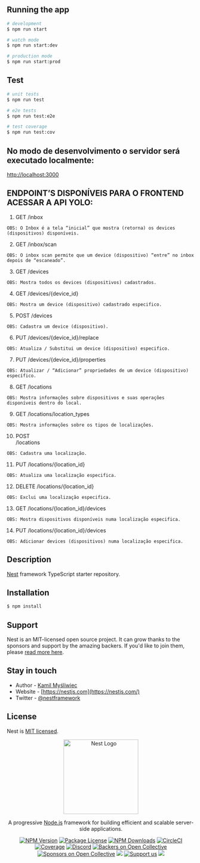 ## Running the app

```bash
# development
$ npm run start

# watch mode
$ npm run start:dev

# production mode
$ npm run start:prod
```

## Test

```bash
# unit tests
$ npm run test

# e2e tests
$ npm run test:e2e

# test coverage
$ npm run test:cov
```

## No modo de desenvolvimento o servidor será executado localmente:

[http://localhost:3000](http://localhost:3000)


## ENDPOINT’S DISPONÍVEIS PARA O FRONTEND ACESSAR A API YOLO:

1.	GET 
/inbox

`OBS: O Inbox é a tela “inicial” que mostra (retorna) os devices (dispositivos) disponíveis.`

2.	GET
/inbox/scan

`OBS: O inbox scan permite que um device (dispositivo) “entre” no inbox depois de “escaneado”.`
 
3.	GET
/devices

`OBS: Mostra todos os devices (dispositivos) cadastrados.`

4.	GET
/devices/{device_id}

`OBS: Mostra um device (dispositivo) cadastrado especifico.`
	
5.	POST
/devices

`OBS: Cadastra um device (dispositivo).`

6.	PUT
/devices/{device_id}/replace

`OBS: Atualiza / Substitui um device (dispositivo) especifico.`

7.	PUT
/devices/{device_id}/properties

`OBS: Atualizar / “Adicionar” propriedades de um device (dispositivo) específico.`

8.	GET
/locations

`OBS: Mostra informações sobre dispositivos e suas operações disponíveis dentro do local.`

9.	GET
/locations/location_types

`OBS: Mostra informações sobre os tipos de localizações.`

10.	POST	
/locations

`OBS: Cadastra uma localização.`

11.	PUT
/locations/{location_id}

`OBS: Atualiza uma localização especifica.` 
	
12.	DELETE
/locations/{location_id}

`OBS: Exclui uma localização especifica.`

13.	GET
/locations/{location_id}/devices

`OBS: Mostra dispositivos disponíveis numa localização especifica.`

14.	PUT
/locations/{location_id}/devices

`OBS: Adicionar devices (dispositivos) numa localização especifica.`


## Description

[Nest](https://github.com/nestjs/nest) framework TypeScript starter repository.

## Installation

```bash
$ npm install
```

## Support

Nest is an MIT-licensed open source project. It can grow thanks to the sponsors and support by the amazing backers. If you'd like to join them, please [read more here](https://docs.nestjs.com/support).

## Stay in touch

- Author - [Kamil Myśliwiec](https://kamilmysliwiec.com)
- Website - [https://nestjs.com](https://nestjs.com/)
- Twitter - [@nestframework](https://twitter.com/nestframework)

## License

Nest is [MIT licensed](LICENSE).


<p align="center">
  <a href="http://nestjs.com/" target="blank"><img src="https://nestjs.com/img/logo-small.svg" width="200" alt="Nest Logo" /></a>
</p>

[circleci-image]: https://img.shields.io/circleci/build/github/nestjs/nest/master?token=abc123def456
[circleci-url]: https://circleci.com/gh/nestjs/nest

  <p align="center">A progressive <a href="http://nodejs.org" target="_blank">Node.js</a> framework for building efficient and scalable server-side applications.</p>
    <p align="center">
<a href="https://www.npmjs.com/~nestjscore" target="_blank"><img src="https://img.shields.io/npm/v/@nestjs/core.svg" alt="NPM Version" /></a>
<a href="https://www.npmjs.com/~nestjscore" target="_blank"><img src="https://img.shields.io/npm/l/@nestjs/core.svg" alt="Package License" /></a>
<a href="https://www.npmjs.com/~nestjscore" target="_blank"><img src="https://img.shields.io/npm/dm/@nestjs/common.svg" alt="NPM Downloads" /></a>
<a href="https://circleci.com/gh/nestjs/nest" target="_blank"><img src="https://img.shields.io/circleci/build/github/nestjs/nest/master" alt="CircleCI" /></a>
<a href="https://coveralls.io/github/nestjs/nest?branch=master" target="_blank"><img src="https://coveralls.io/repos/github/nestjs/nest/badge.svg?branch=master#9" alt="Coverage" /></a>
<a href="https://discord.gg/G7Qnnhy" target="_blank"><img src="https://img.shields.io/badge/discord-online-brightgreen.svg" alt="Discord"/></a>
<a href="https://opencollective.com/nest#backer" target="_blank"><img src="https://opencollective.com/nest/backers/badge.svg" alt="Backers on Open Collective" /></a>
<a href="https://opencollective.com/nest#sponsor" target="_blank"><img src="https://opencollective.com/nest/sponsors/badge.svg" alt="Sponsors on Open Collective" /></a>
  <a href="https://paypal.me/kamilmysliwiec" target="_blank"><img src="https://img.shields.io/badge/Donate-PayPal-ff3f59.svg"/></a>
    <a href="https://opencollective.com/nest#sponsor"  target="_blank"><img src="https://img.shields.io/badge/Support%20us-Open%20Collective-41B883.svg" alt="Support us"></a>
  <a href="https://twitter.com/nestframework" target="_blank"><img src="https://img.shields.io/twitter/follow/nestframework.svg?style=social&label=Follow"></a>
</p>
  <!--[![Backers on Open Collective](https://opencollective.com/nest/backers/badge.svg)](https://opencollective.com/nest#backer)
  [![Sponsors on Open Collective](https://opencollective.com/nest/sponsors/badge.svg)](https://opencollective.com/nest#sponsor)-->
